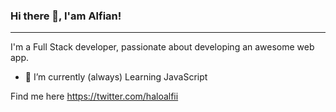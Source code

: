 ### Hi there 👋, I'am Alfian!
<hr>
I'm a Full Stack developer, passionate about developing an
awesome web app.

- 🌱 I’m currently (always) Learning JavaScript


Find me here https://twitter.com/haloalfii

<!--
**haloalfii/haloalfii** is a ✨ _special_ ✨ repository because its `README.md` (this file) appears on your GitHub profile.

Here are some ideas to get you started:

- 🔭 I’m currently working on ...
- 🌱 I’m currently learning Laravel
- 👯 I’m looking to collaborate on ...
- 🤔 I’m looking for help with ...
- 💬 Ask me about ...
- 📫 How to reach me: ...
- 😄 Pronouns: ...
- ⚡ Fun fact: ...
-->
